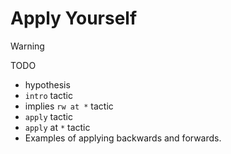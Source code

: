 # Apply Yourself

> [!WARNING]
> TODO 
> - hypothesis
> - `intro` tactic 
> - implies
> `rw at *` tactic
> - `apply` tactic
> - `apply` at `*` tactic
> - Examples of applying backwards and forwards.